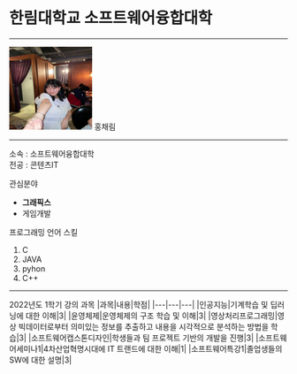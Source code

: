 # 한림대학교 소프트웨어융합대학 
---

<img src = KakaoTalk_20220611_215337532.jpg height = 150 width = 150>
홍채림


---

소속 : 소프트웨어융합대학   
전공 : 콘텐츠IT

관심분야   
* **그래픽스**
* 게임개발

프로그래밍 언어 스킬   
1. C
2. JAVA
3. pyhon
4. C++   


-------------------

2022년도 1학기 강의 과목
|과목|내용|학점|
|---|---|---|
|인공지능|기계학습 및 딥러닝에 대한 이해|3|
|윤영체제|운영체제의 구조 학습 및 이해|3|
|영상처리프로그래밍|영상 빅데이터로부터 의미있는 정보를 추출하고 내용을 시각적으로 분석하는 방법을 학습|3|
|소프트웨어캡스톤디자인|학생들과 팀 프로젝트 기반의 개발을 진행|3|
|소프트웨어세미나1|4차산업혁명시대에 IT 트랜드에 대한 이해|1|
|소프트웨어특강1|졸업생들의 SW에 대한 설명|3|

